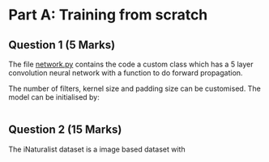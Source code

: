 # Part A: Training from scratch

## Question 1 (5 Marks)

The file [network.py](<link>) contains the code a custom class which has a 5 layer convolution neural network with a function to do forward propagation. <br>

The number of filters, kernel size and padding size  can be customised. The model can be initialised by:

```python

```

## Question 2 (15 Marks)

The iNaturalist dataset is a image based dataset with 


